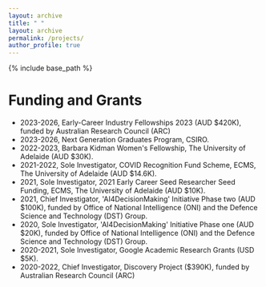 ```yaml
---
layout: archive
title: " "
layout: archive
permalink: /projects/
author_profile: true
---
```


{% include base_path %}

# Funding and Grants

* 2023-2026, Early-Career Industry Fellowships 2023 (AUD $420K), funded by Australian Research Council (ARC) 
* 2023-2026, Next Generation Graduates Program, CSIRO.
* 2022-2023, Barbara Kidman Women's Fellowship, The University of Adelaide  (AUD $30K).
* 2021-2022, Sole Investigator, COVID Recognition Fund Scheme, ECMS, The University of Adelaide (AUD $14.6K).
* 2021, Sole Investigator, 2021 Early Career Seed Researcher Seed Funding, ECMS, The University of Adelaide (AUD $10K).
* 2021, Chief Investigator, 'AI4DecisionMaking' Initiative Phase two (AUD $100K), funded by Office of National Intelligence (ONI) and the Defence Science and Technology (DST) Group. <!--With A/Prof. Markus Wagner, Dr. Chetan Arora, Dr. Menasha Thilakaratne, Dr Thushari Atapattu and Dr. Christoph Treude,--> 
* 2020, Sole Investigator, 'AI4DecisionMaking' Initiative Phase one (AUD $20K), funded by Office of National Intelligence (ONI) and the Defence Science and Technology (DST) Group.
* 2020-2021, Sole Investigator, Google Academic Research Grants</a> (USD $5K).
* 2020-2022, Chief Investigator, Discovery Project ($390K), funded by Australian Research Council (ARC) <!--With Prof. Michael Sheng (Lead CI), Prof Jian Yang and Prof. Schahram Dustdar.--> 
